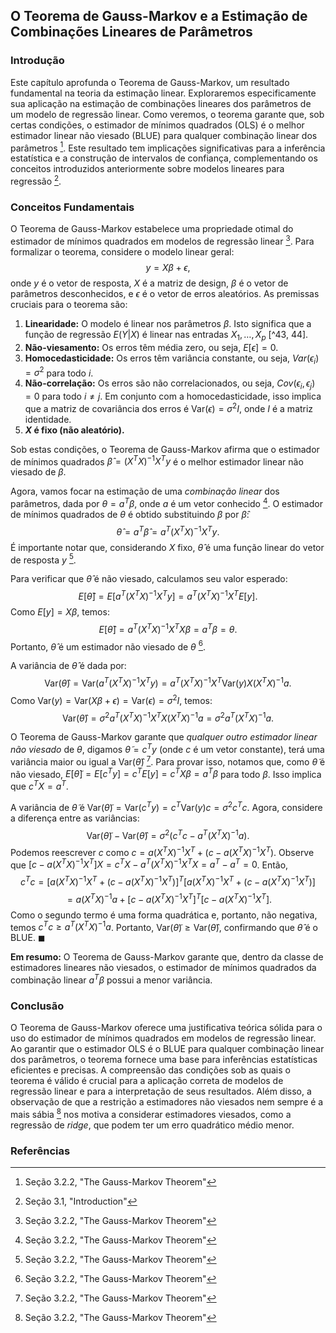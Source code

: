 ## O Teorema de Gauss-Markov e a Estimação de Combinações Lineares de Parâmetros

### Introdução
Este capítulo aprofunda o Teorema de Gauss-Markov, um resultado fundamental na teoria da estimação linear. Exploraremos especificamente sua aplicação na estimação de combinações lineares dos parâmetros de um modelo de regressão linear. Como veremos, o teorema garante que, sob certas condições, o estimador de mínimos quadrados (OLS) é o melhor estimador linear não viesado (BLUE) para qualquer combinação linear dos parâmetros [^51]. Este resultado tem implicações significativas para a inferência estatística e a construção de intervalos de confiança, complementando os conceitos introduzidos anteriormente sobre modelos lineares para regressão [^43].

### Conceitos Fundamentais

O Teorema de Gauss-Markov estabelece uma propriedade otimal do estimador de mínimos quadrados em modelos de regressão linear [^51]. Para formalizar o teorema, considere o modelo linear geral:
$$y = X\beta + \epsilon,$$
onde $y$ é o vetor de resposta, $X$ é a matriz de design, $\beta$ é o vetor de parâmetros desconhecidos, e $\epsilon$ é o vetor de erros aleatórios. As premissas cruciais para o teorema são:

1.  **Linearidade:** O modelo é linear nos parâmetros $\beta$. Isto significa que a função de regressão $E(Y|X)$ é linear nas entradas $X_1, \dots, X_p$ [^43, 44].
2.  **Não-viesamento:** Os erros têm média zero, ou seja, $E[\epsilon] = 0$.
3.  **Homocedasticidade:** Os erros têm variância constante, ou seja, $Var(\epsilon_i) = \sigma^2$ para todo $i$.
4.  **Não-correlação:** Os erros são não correlacionados, ou seja, $Cov(\epsilon_i, \epsilon_j) = 0$ para todo $i \neq j$. Em conjunto com a homocedasticidade, isso implica que a matriz de covariância dos erros é $\text{Var}(\epsilon) = \sigma^2 I$, onde $I$ é a matriz identidade.
5.  **$X$ é fixo (não aleatório).**

Sob estas condições, o Teorema de Gauss-Markov afirma que o estimador de mínimos quadrados $\hat{\beta} = (X^TX)^{-1}X^T y$ é o melhor estimador linear não viesado de $\beta$.

Agora, vamos focar na estimação de uma *combinação linear* dos parâmetros, dada por $\theta = a^T \beta$, onde $a$ é um vetor conhecido [^51]. O estimador de mínimos quadrados de $\theta$ é obtido substituindo $\beta$ por $\hat{\beta}$:
$$\hat{\theta} = a^T \hat{\beta} = a^T (X^T X)^{-1} X^T y.$$
É importante notar que, considerando $X$ fixo, $\hat{\theta}$ é uma função linear do vetor de resposta $y$ [^51].

Para verificar que $\hat{\theta}$ é não viesado, calculamos seu valor esperado:
$$E[\hat{\theta}] = E[a^T (X^T X)^{-1} X^T y] = a^T (X^T X)^{-1} X^T E[y].$$
Como $E[y] = X\beta$, temos:
$$E[\hat{\theta}] = a^T (X^T X)^{-1} X^T X\beta = a^T \beta = \theta.$$
Portanto, $\hat{\theta}$ é um estimador não viesado de $\theta$ [^51].

A variância de $\hat{\theta}$ é dada por:
$$\text{Var}(\hat{\theta}) = \text{Var}(a^T (X^T X)^{-1} X^T y) = a^T (X^T X)^{-1} X^T \text{Var}(y) X (X^T X)^{-1} a.$$
Como $\text{Var}(y) = \text{Var}(X\beta + \epsilon) = \text{Var}(\epsilon) = \sigma^2 I$, temos:
$$\text{Var}(\hat{\theta}) = \sigma^2 a^T (X^T X)^{-1} X^T X (X^T X)^{-1} a = \sigma^2 a^T (X^T X)^{-1} a.$$

O Teorema de Gauss-Markov garante que *qualquer outro estimador linear não viesado* de $\theta$, digamos $\tilde{\theta} = c^T y$ (onde $c$ é um vetor constante), terá uma variância maior ou igual a $\text{Var}(\hat{\theta})$ [^51]. Para provar isso, notamos que, como $\tilde{\theta}$ é não viesado, $E[\tilde{\theta}] = E[c^T y] = c^T E[y] = c^T X\beta = a^T \beta$ para todo $\beta$. Isso implica que $c^T X = a^T$.

A variância de $\tilde{\theta}$ é $\text{Var}(\tilde{\theta}) = \text{Var}(c^T y) = c^T \text{Var}(y) c = \sigma^2 c^T c$. Agora, considere a diferença entre as variâncias:
$$\text{Var}(\tilde{\theta}) - \text{Var}(\hat{\theta}) = \sigma^2 (c^T c - a^T (X^T X)^{-1} a).$$
Podemos reescrever $c$ como $c = a (X^T X)^{-1} X^T + (c - a (X^T X)^{-1} X^T)$. Observe que $[c - a (X^T X)^{-1} X^T] X = c^T X - a^T (X^T X)^{-1} X^T X = a^T - a^T = 0$. Então,
$$c^T c = [a (X^T X)^{-1} X^T + (c - a (X^T X)^{-1} X^T)]^T [a (X^T X)^{-1} X^T + (c - a (X^T X)^{-1} X^T)]$$
$$= a (X^T X)^{-1} a + [c - a (X^T X)^{-1} X^T]^T [c - a (X^T X)^{-1} X^T].$$
Como o segundo termo é uma forma quadrática e, portanto, não negativa, temos $c^T c \geq a^T (X^T X)^{-1} a$. Portanto, $\text{Var}(\tilde{\theta}) \geq \text{Var}(\hat{\theta})$, confirmando que $\hat{\theta}$ é o BLUE. $\blacksquare$

**Em resumo:** O Teorema de Gauss-Markov garante que, dentro da classe de estimadores lineares não viesados, o estimador de mínimos quadrados da combinação linear $a^T\beta$ possui a menor variância.

### Conclusão

O Teorema de Gauss-Markov oferece uma justificativa teórica sólida para o uso do estimador de mínimos quadrados em modelos de regressão linear. Ao garantir que o estimador OLS é o BLUE para qualquer combinação linear dos parâmetros, o teorema fornece uma base para inferências estatísticas eficientes e precisas. A compreensão das condições sob as quais o teorema é válido é crucial para a aplicação correta de modelos de regressão linear e para a interpretação de seus resultados. Além disso, a observação de que a restrição a estimadores não viesados nem sempre é a mais sábia [^51] nos motiva a considerar estimadores viesados, como a regressão de *ridge*, que podem ter um erro quadrático médio menor.

### Referências
[^51]: Seção 3.2.2, "The Gauss-Markov Theorem"
[^43]: Seção 3.1, "Introduction"
[^44]: Seção 3.2, "Linear Regression Models and Least Squares"
<!-- END -->